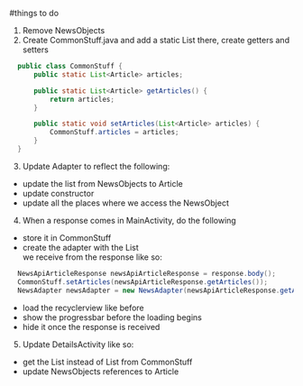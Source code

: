 #things to do


1. Remove NewsObjects
2. Create CommonStuff.java and add a static List<Articles> there, create getters and setters
```java
  public class CommonStuff {
      public static List<Article> articles;

      public static List<Article> getArticles() {
          return articles;
      }

      public static void setArticles(List<Article> articles) {
          CommonStuff.articles = articles;
      }
  }
```
3. Update Adapter to reflect the following:
- update the list from NewsObjects to Article
- update constructor
- update all the places where we access the NewsObject
4. When a response comes in MainActivity, do the following
- store it in CommonStuff
- create the adapter with the List<Article> we receive from the response like so:
```java
  NewsApiArticleResponse newsApiArticleResponse = response.body();
  CommonStuff.setArticles(newsApiArticleResponse.getArticles());
  NewsAdapter newsAdapter = new NewsAdapter(newsApiArticleResponse.getArticles());
```
- load the recyclerview like before
- show the progressbar before the loading begins
- hide it once the response is received
5. Update DetailsActivity like so:
- get the List<Articles> instead of List<NewsObjects> from CommonStuff
- update NewsObjects references to Article
